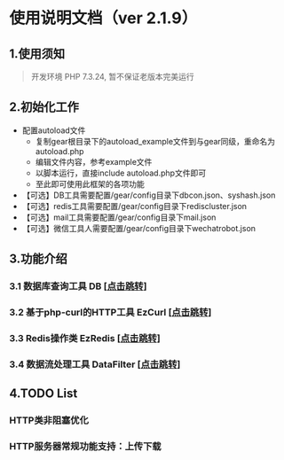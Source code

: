 # 使用说明文档（ver 2.1.9）

## 1.使用须知
> 开发环境 PHP 7.3.24,
> 暂不保证老版本完美运行

## 2.初始化工作
+ 配置autoload文件
   + 复制gear根目录下的autoload_example文件到与gear同级，重命名为autoload.php
   + 编辑文件内容，参考example文件
   + 以脚本运行，直接include autoload.php文件即可 
   + 至此即可使用此框架的各项功能
+ 【可选】DB工具需要配置/gear/config目录下dbcon.json、syshash.json
+ 【可选】redis工具需要配置/gear/config目录下rediscluster.json
+ 【可选】mail工具需要配置/gear/config目录下mail.json
+ 【可选】微信工具人需要配置/gear/config目录下wechatrobot.json


## 3.功能介绍
### 3.1 数据库查询工具 DB [[点击跳转](http://baidu.com)]
### 3.2 基于php-curl的HTTP工具 EzCurl [[点击跳转](http://baidu.com)]
### 3.3 Redis操作类 EzRedis [[点击跳转](http://baidu.com)]
### 3.4 数据流处理工具 DataFilter [[点击跳转](http://baidu.com)]
## 4.TODO List
### HTTP类非阻塞优化
### HTTP服务器常规功能支持：上传下载
